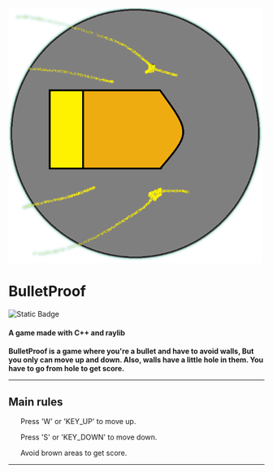 
<img src="PlayerTransparent.png" align="center" alt="Alt text" title="Logo" width=500 height=500>
<h1>BulletProof</h1>


![Static Badge](https://img.shields.io/badge/Language-C++-blue)


<h4>A game made with C++ and raylib</h4>
<h4>
BulletProof is a game where you're a bullet and have to avoid walls,       
But you only can move up and down. Also, walls have a little hole in them.     
You have to go from hole to get score.
<hr>
<h2>Main rules</h2>
<lu>
<ul>Press 'W' or 'KEY_UP' to move up.<br></ul>
<ul>Press 'S' or 'KEY_DOWN' to move down.<br></ul>
<ul>Avoid brown areas to get score.<br></ul>    
</h4>
<hr>


